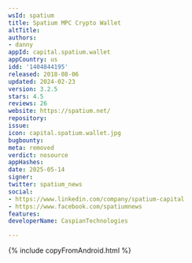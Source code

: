 ```yaml
---
wsId: spatium
title: Spatium MPC Crypto Wallet
altTitle: 
authors:
- danny
appId: capital.spatium.wallet
appCountry: us
idd: '1404844195'
released: 2018-08-06
updated: 2024-02-23
version: 3.2.5
stars: 4.5
reviews: 26
website: https://spatium.net/
repository: 
issue: 
icon: capital.spatium.wallet.jpg
bugbounty: 
meta: removed
verdict: nosource
appHashes: 
date: 2025-05-14
signer: 
twitter: spatium_news
social:
- https://www.linkedin.com/company/spatium-capital
- https://www.facebook.com/spatiumnews
features: 
developerName: CaspianTechnologies

---
```


{% include copyFromAndroid.html %}
